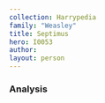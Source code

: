 ```yaml
---
collection: Harrypedia
family: "Weasley"
title: Septimus
hero: I0053
author:
layout: person
---
```


### Analysis
